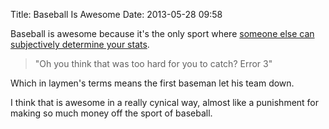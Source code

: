 Title: Baseball Is Awesome
Date: 2013-05-28 09:58 

Baseball is awesome because it's the only sport where [someone else can subjectively determine your stats](http://en.wikipedia.org/wiki/Official_scorer#Judgment_calls).  

> "Oh you think that was too hard for you to catch? Error 3"

Which in laymen's terms means the first baseman let his team down.

I think that is awesome in a really cynical way, almost like a punishment for making so much money off the sport of baseball.
